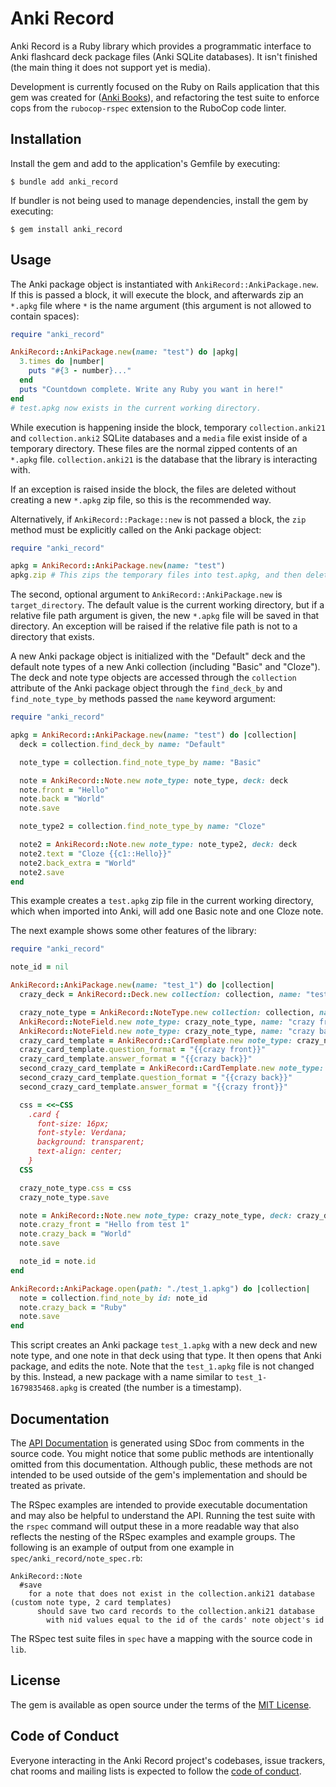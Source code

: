 # Anki Record

Anki Record is a Ruby library which provides a programmatic interface to Anki flashcard deck package files (Anki SQLite databases). It isn't finished (the main thing it does not support yet is media). 

Development is currently focused on the Ruby on Rails application that this gem was created for ([Anki Books](https://github.com/KyleRego/anki_books)), and refactoring the test suite to enforce cops from the `rubocop-rspec` extension to the RuboCop code linter.

## Installation

Install the gem and add to the application's Gemfile by executing:

    $ bundle add anki_record

If bundler is not being used to manage dependencies, install the gem by executing:

    $ gem install anki_record

## Usage

The Anki package object is instantiated with `AnkiRecord::AnkiPackage.new`. If this is passed a block, it will execute the block, and afterwards zip an `*.apkg` file where `*` is the name argument (this argument is not allowed to contain spaces):

```ruby
require "anki_record"

AnkiRecord::AnkiPackage.new(name: "test") do |apkg|
  3.times do |number|
    puts "#{3 - number}..."
  end
  puts "Countdown complete. Write any Ruby you want in here!"
end
# test.apkg now exists in the current working directory.
```

While execution is happening inside the block, temporary `collection.anki21` and `collection.anki2` SQLite databases and a `media` file exist inside of a temporary directory. These files are the normal zipped contents of an `*.apkg` file. `collection.anki21` is the database that the library is interacting with.

If an exception is raised inside the block, the files are deleted without creating a new `*.apkg` zip file, so this is the recommended way.

Alternatively, if `AnkiRecord::Package::new` is not passed a block, the `zip` method must be explicitly called on the Anki package object:

```ruby
require "anki_record"

apkg = AnkiRecord::AnkiPackage.new(name: "test")
apkg.zip # This zips the temporary files into test.apkg, and then deletes them.
```

The second, optional argument to `AnkiRecord::AnkiPackage.new` is `target_directory`. The default value is the current working directory, but if a relative file path argument is given, the new `*.apkg` file will be saved in that directory. An exception will be raised if the relative file path is not to a directory that exists.

A new Anki package object is initialized with the "Default" deck and the default note types of a new Anki collection (including "Basic" and "Cloze"). The deck and note type objects are accessed through the `collection` attribute of the Anki package object through the `find_deck_by` and `find_note_type_by` methods passed the `name` keyword argument:

```ruby
require "anki_record"

apkg = AnkiRecord::AnkiPackage.new(name: "test") do |collection|
  deck = collection.find_deck_by name: "Default"

  note_type = collection.find_note_type_by name: "Basic"

  note = AnkiRecord::Note.new note_type: note_type, deck: deck
  note.front = "Hello"
  note.back = "World"
  note.save

  note_type2 = collection.find_note_type_by name: "Cloze"

  note2 = AnkiRecord::Note.new note_type: note_type2, deck: deck
  note2.text = "Cloze {{c1::Hello}}"
  note2.back_extra = "World"
  note2.save
end

```

This example creates a `test.apkg` zip file in the current working directory, which when imported into Anki, will add one Basic note and one Cloze note.

The next example shows some other features of the library:

```ruby
require "anki_record"

note_id = nil

AnkiRecord::AnkiPackage.new(name: "test_1") do |collection|
  crazy_deck = AnkiRecord::Deck.new collection: collection, name: "test_1_deck"

  crazy_note_type = AnkiRecord::NoteType.new collection: collection, name: "test 1 note type"
  AnkiRecord::NoteField.new note_type: crazy_note_type, name: "crazy front"
  AnkiRecord::NoteField.new note_type: crazy_note_type, name: "crazy back"
  crazy_card_template = AnkiRecord::CardTemplate.new note_type: crazy_note_type, name: "test 1 card 1"
  crazy_card_template.question_format = "{{crazy front}}"
  crazy_card_template.answer_format = "{{crazy back}}"
  second_crazy_card_template = AnkiRecord::CardTemplate.new note_type: crazy_note_type, name: "test 1 card 2"
  second_crazy_card_template.question_format = "{{crazy back}}"
  second_crazy_card_template.answer_format = "{{crazy front}}"

  css = <<~CSS
    .card {
      font-size: 16px;
      font-style: Verdana;
      background: transparent;
      text-align: center;
    }
  CSS

  crazy_note_type.css = css
  crazy_note_type.save

  note = AnkiRecord::Note.new note_type: crazy_note_type, deck: crazy_deck
  note.crazy_front = "Hello from test 1"
  note.crazy_back = "World"
  note.save

  note_id = note.id
end

AnkiRecord::AnkiPackage.open(path: "./test_1.apkg") do |collection|
  note = collection.find_note_by id: note_id
  note.crazy_back = "Ruby"
  note.save
end
```

This script creates an Anki package `test_1.apkg` with a new deck and new note type, and one note in that deck using that type. It then opens that Anki package, and edits the note. Note that the `test_1.apkg` file is not changed by this. Instead, a new package with a name similar to `test_1-1679835468.apkg` is created (the number is a timestamp).

## Documentation

The [API Documentation](https://kylerego.github.io/anki_record_docs) is generated using SDoc from comments in the source code. You might notice that some public methods are intentionally omitted from this documentation. Although public, these methods are not intended to be used outside of the gem's implementation and should be treated as private.

The RSpec examples are intended to provide executable documentation and may also be helpful to understand the API. Running the test suite with the `rspec` command will output these in a more readable way that also reflects the nesting of the RSpec examples and example groups. The following is an example of output from one example in `spec/anki_record/note_spec.rb`:

```
AnkiRecord::Note
  #save
    for a note that does not exist in the collection.anki21 database (custom note type, 2 card templates)
      should save two card records to the collection.anki21 database
        with nid values equal to the id of the cards' note object's id
```

The RSpec test suite files in `spec` have a mapping with the source code in `lib`.

<!-- ## Development

After checking out the repo, run `bin/setup` to install dependencies. Then, run `rake spec` to run the tests. You can also run `bin/console` for an interactive prompt that will allow you to experiment.

To install this gem onto your local machine, run `bundle exec rake install`. To release a new version, update the version number in `version.rb`, and then run `bundle exec rake release`, which will create a git tag for the version, push git commits and the created tag, and push the `.gem` file to [rubygems.org](https://rubygems.org).

### Development road map:
- Better messages when `ArgumentError` raised
- Add #inspect methods
- Refactor tests to improve speed
- Copying the contents of an existing package into the new package when it is opened
    - Add more unit tests
- Work on creating, updating, and saving notes and cards to the collection.anki21 database
    - Updating notes when they already exist in the database
        - Add more unit tests
    - Validation logic of what makes the note valid based on the note type's card templates and fields
    - Work on adding media support
      - The checksum calculation for notes will need to be updated to account for HTML in the content
- Saving note types, decks, and deck options groups to the collection.anki21 database
    - Deck options groups cannot be saved yet.
    - Add being able to handle subdecks
    - Updating them when they already exist
    - Setters for any relevant attributes with validation
- Refactoring
    - Use more specific RSpec matchers than `eq` everywhere
    - Investigate if note guid is determined in Anki in a non-random way
    - Investigate if the database ever needs to be explicitly opened or closed
- Note type allowed fields: investigate if there are other special field names that should be allowed.

### Release checklist
- Remove `require "pry"`
- Update changelog
- Update usage examples
- Update and regenerate documentation
- Bump version
- Release gem -->

<!-- ## Contributing

Bug reports and pull requests are welcome on GitHub at https://github.com/KyleRego/anki_record. This project is intended to be a safe, welcoming space for collaboration, and contributors are expected to adhere to the [code of conduct](https://github.com/KyleRego/anki_record/blob/master/CODE_OF_CONDUCT.md). -->

## License

The gem is available as open source under the terms of the [MIT License](https://opensource.org/licenses/MIT).

## Code of Conduct

Everyone interacting in the Anki Record project's codebases, issue trackers, chat rooms and mailing lists is expected to follow the [code of conduct](https://github.com/KyleRego/anki_record/blob/main/CODE_OF_CONDUCT.md).
